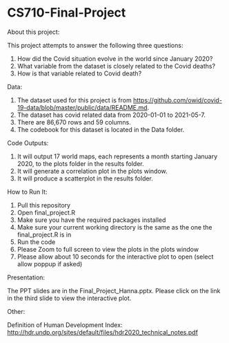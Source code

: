 # CS710-Final-Project

About this project:

This project attempts to answer the following three questions:
1. How did the Covid situation evolve in the world since January 2020?
2. What variable from the dataset is closely related to the Covid deaths?
3. How is that variable related to Covid death?

Data:

1. The dataset used for this project is from https://github.com/owid/covid-19-data/blob/master/public/data/README.md.
2. The dataset has covid related data from 2020-01-01 to 2021-05-7.
3. There are 86,670 rows and 59 columns.
4. The codebook for this dataset is located in the Data folder.

Code Outputs:

1. It will output 17 world maps, each represents a month starting January 2020, to the plots folder in the results folder.
2. It will generate a correlation plot in the plots window.
3. It will produce a scatterplot in the results folder.

How to Run It:

1. Pull this repository
2. Open final_project.R
3. Make sure you have the required packages installed
4. Make sure your current working directory is the same as the one the final_project.R is in
4. Run the code
5. Please Zoom to full screen to view the plots in the plots window
6. Please allow about 10 seconds for the interactive plot to open (select allow poppup if asked)

Presentation:

The PPT slides are in the Final_Project_Hanna.pptx. Please click on the link in the third slide to view the interactive plot.
 
Other:

Definition of Human Development Index:
http://hdr.undp.org/sites/default/files/hdr2020_technical_notes.pdf

